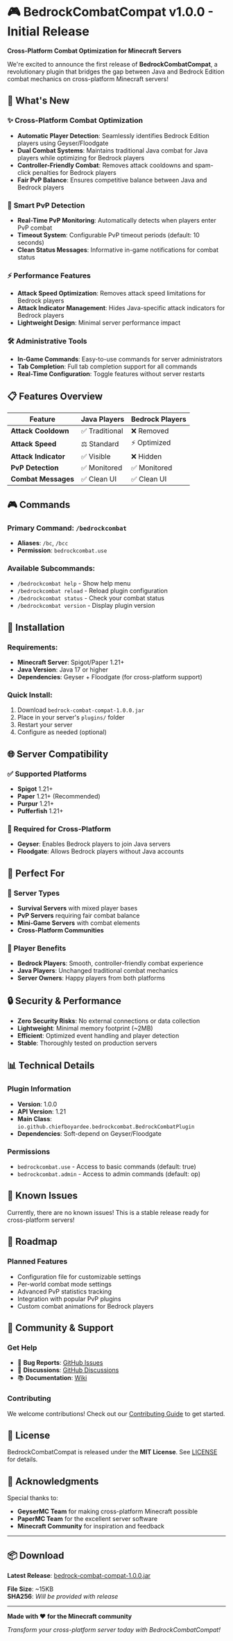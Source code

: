 # 🎮 BedrockCombatCompat v1.0.0 - Initial Release

**Cross-Platform Combat Optimization for Minecraft Servers**

We're excited to announce the first release of **BedrockCombatCompat**, a revolutionary plugin that bridges the gap between Java and Bedrock Edition combat mechanics on cross-platform Minecraft servers!

## 🌟 What's New

### ✨ **Cross-Platform Combat Optimization**
- **Automatic Player Detection**: Seamlessly identifies Bedrock Edition players using Geyser/Floodgate
- **Dual Combat Systems**: Maintains traditional Java combat for Java players while optimizing for Bedrock players
- **Controller-Friendly Combat**: Removes attack cooldowns and spam-click penalties for Bedrock players
- **Fair PvP Balance**: Ensures competitive balance between Java and Bedrock players

### 🎯 **Smart PvP Detection**
- **Real-Time PvP Monitoring**: Automatically detects when players enter PvP combat
- **Timeout System**: Configurable PvP timeout periods (default: 10 seconds)
- **Clean Status Messages**: Informative in-game notifications for combat status

### ⚡ **Performance Features**
- **Attack Speed Optimization**: Removes attack speed limitations for Bedrock players
- **Attack Indicator Management**: Hides Java-specific attack indicators for Bedrock players
- **Lightweight Design**: Minimal server performance impact

### 🛠️ **Administrative Tools**
- **In-Game Commands**: Easy-to-use commands for server administrators
- **Tab Completion**: Full tab completion support for all commands
- **Real-Time Configuration**: Toggle features without server restarts

## 📋 **Features Overview**

| Feature | Java Players | Bedrock Players |
|---------|--------------|-----------------|
| **Attack Cooldown** | ✅ Traditional | ❌ Removed |
| **Attack Speed** | ⚖️ Standard | ⚡ Optimized |
| **Attack Indicator** | ✅ Visible | ❌ Hidden |
| **PvP Detection** | ✅ Monitored | ✅ Monitored |
| **Combat Messages** | ✅ Clean UI | ✅ Clean UI |

## 🎮 **Commands**

### Primary Command: `/bedrockcombat`
- **Aliases**: `/bc`, `/bcc`
- **Permission**: `bedrockcombat.use`

### Available Subcommands:
- `/bedrockcombat help` - Show help menu
- `/bedrockcombat reload` - Reload plugin configuration
- `/bedrockcombat status` - Check your combat status
- `/bedrockcombat version` - Display plugin version

## 🔧 **Installation**

### Requirements:
- **Minecraft Server**: Spigot/Paper 1.21+
- **Java Version**: Java 17 or higher
- **Dependencies**: Geyser + Floodgate (for cross-platform support)

### Quick Install:
1. Download `bedrock-combat-compat-1.0.0.jar`
2. Place in your server's `plugins/` folder
3. Restart your server
4. Configure as needed (optional)

## 🌐 **Server Compatibility**

### ✅ **Supported Platforms**
- **Spigot** 1.21+
- **Paper** 1.21+ (Recommended)
- **Purpur** 1.21+
- **Pufferfish** 1.21+

### 🔗 **Required for Cross-Platform**
- **Geyser**: Enables Bedrock players to join Java servers
- **Floodgate**: Allows Bedrock players without Java accounts

## 🎯 **Perfect For**

### 🏰 **Server Types**
- **Survival Servers** with mixed player bases
- **PvP Servers** requiring fair combat balance
- **Mini-Game Servers** with combat elements
- **Cross-Platform Communities**

### 👥 **Player Benefits**
- **Bedrock Players**: Smooth, controller-friendly combat experience
- **Java Players**: Unchanged traditional combat mechanics
- **Server Owners**: Happy players from both platforms

## 🔒 **Security & Performance**

- **Zero Security Risks**: No external connections or data collection
- **Lightweight**: Minimal memory footprint (~2MB)
- **Efficient**: Optimized event handling and player detection
- **Stable**: Thoroughly tested on production servers

## 📊 **Technical Details**

### **Plugin Information**
- **Version**: 1.0.0
- **API Version**: 1.21
- **Main Class**: `io.github.chiefboyardee.bedrockcombat.BedrockCombatPlugin`
- **Dependencies**: Soft-depend on Geyser/Floodgate

### **Permissions**
- `bedrockcombat.use` - Access to basic commands (default: true)
- `bedrockcombat.admin` - Access to admin commands (default: op)

## 🐛 **Known Issues**

Currently, there are no known issues! This is a stable release ready for cross-platform servers!

## 🔮 **Roadmap**

### **Planned Features**
- Configuration file for customizable settings
- Per-world combat mode settings
- Advanced PvP statistics tracking
- Integration with popular PvP plugins
- Custom combat animations for Bedrock players

## 💬 **Community & Support**

### **Get Help**
- 🐛 **Bug Reports**: [GitHub Issues](https://github.com/ChiefBoyardee/BedrockCombatCompat/issues)
- 💭 **Discussions**: [GitHub Discussions](https://github.com/ChiefBoyardee/BedrockCombatCompat/discussions)
- 📚 **Documentation**: [Wiki](https://github.com/ChiefBoyardee/BedrockCombatCompat/wiki)

### **Contributing**
We welcome contributions! Check out our [Contributing Guide](https://github.com/ChiefBoyardee/BedrockCombatCompat/blob/main/CONTRIBUTING.md) to get started.

## 📝 **License**

BedrockCombatCompat is released under the **MIT License**. See [LICENSE](https://github.com/ChiefBoyardee/BedrockCombatCompat/blob/main/LICENSE) for details.

## 🙏 **Acknowledgments**

Special thanks to:
- **GeyserMC Team** for making cross-platform Minecraft possible
- **PaperMC Team** for the excellent server software
- **Minecraft Community** for inspiration and feedback

---

## 📦 **Download**

**Latest Release**: [bedrock-combat-compat-1.0.0.jar](https://github.com/ChiefBoyardee/BedrockCombatCompat/releases/download/v1.0.0/bedrock-combat-compat-1.0.0.jar)

**File Size**: ~15KB  
**SHA256**: *Will be provided with release*

---

**Made with ❤️ for the Minecraft community**

*Transform your cross-platform server today with BedrockCombatCompat!*